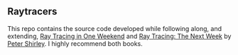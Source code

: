 ## Raytracers

This repo contains the source code developed while following along, and extending, [Ray Tracing in One Weekend](https://www.amazon.com/Ray-Tracing-Weekend-Minibooks-Book-ebook/dp/B01B5AODD8) and [Ray Tracing: The Next Week](https://www.amazon.com/Ray-Tracing-Next-Week-Minibooks-ebook/dp/B01CO7PQ8C/) by [Peter Shirley](https://www.cs.utah.edu/~shirley/).  I highly recommend both books.